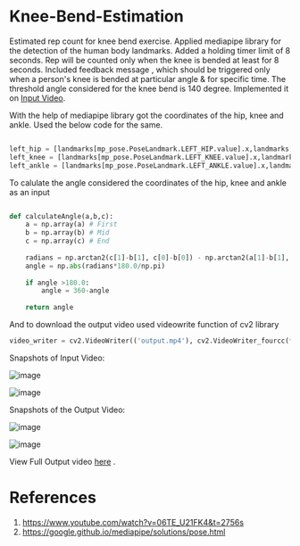 # Knee-Bend-Estimation

Estimated rep count for knee bend exercise. Applied mediapipe library for the detection of the human body landmarks. Added a holding timer limit of 8 seconds. Rep will be counted only when the knee is bended at least for 8 seconds. Included feedback message , which should be triggered only when a person's knee is bended at particular angle & for specific time. The threshold angle considered for the knee bend is 140 degree.
Implemented it on <a href="https://drive.google.com/file/d/1YZRtvpR5PpTXr_nFc5SboIO7RMXLB9Hx/view?usp=share_link">Input Video</a>. 

With the help of mediapipe library got the coordinates of the hip, knee and ankle. Used the below code for the same.

```python

left_hip = [landmarks[mp_pose.PoseLandmark.LEFT_HIP.value].x,landmarks[mp_pose.PoseLandmark.LEFT_HIP.value].y]
left_knee = [landmarks[mp_pose.PoseLandmark.LEFT_KNEE.value].x,landmarks[mp_pose.PoseLandmark.LEFT_KNEE.value].y]
left_ankle = [landmarks[mp_pose.PoseLandmark.LEFT_ANKLE.value].x,landmarks[mp_pose.PoseLandmark.LEFT_ANKLE.value].y]

```
To calulate the angle considered the coordinates of the hip, knee and ankle as an input 

```python

def calculateAngle(a,b,c):
    a = np.array(a) # First
    b = np.array(b) # Mid
    c = np.array(c) # End
    
    radians = np.arctan2(c[1]-b[1], c[0]-b[0]) - np.arctan2(a[1]-b[1], a[0]-b[0])
    angle = np.abs(radians*180.0/np.pi)
    
    if angle >180.0:
        angle = 360-angle
        
    return angle 

```
And to download the output video used videowrite function of cv2 library

```python
video_writer = cv2.VideoWriter(('output.mp4'), cv2.VideoWriter_fourcc(*'XVID'), fps, (w, h))
```
Snapshots of Input Video:

![image](https://user-images.githubusercontent.com/54770758/216779631-feb6be7c-21ba-4ac3-948d-dbc303412899.png)

![image](https://user-images.githubusercontent.com/54770758/216779679-9c3d39c7-03c9-419e-a0fe-791f7a782b1b.png)

Snapshots of the Output Video:

![image](https://user-images.githubusercontent.com/54770758/216779760-2f010880-d641-4cbe-8969-51b7acc42a17.png)

![image](https://user-images.githubusercontent.com/54770758/216779804-66511180-0415-410a-a46b-e1a916fb1bd7.png)

View Full Output video <a href="https://drive.google.com/file/d/1VZ4VDdwEjFsknLYbc8lZFC9a-384GAD-/view?usp=share_link">here</a> .


# **References**

1. https://www.youtube.com/watch?v=06TE_U21FK4&t=2756s
2. https://google.github.io/mediapipe/solutions/pose.html

